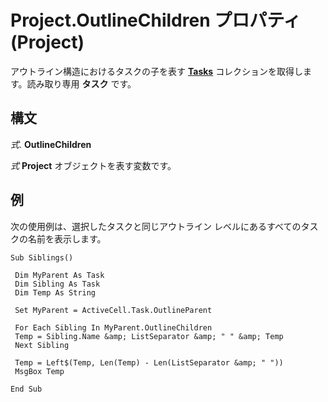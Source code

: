 
# Project.OutlineChildren プロパティ (Project)

アウトライン構造におけるタスクの子を表す **[Tasks](bc6bb4a5-95a6-9d1f-3e28-92b9548a544a.md)** コレクションを取得します。読み取り専用 **タスク** です。


## 構文

 _式_. **OutlineChildren**

 _式_ **Project** オブジェクトを表す変数です。


## 例

次の使用例は、選択したタスクと同じアウトライン レベルにあるすべてのタスクの名前を表示します。


```
Sub Siblings() 
 
 Dim MyParent As Task 
 Dim Sibling As Task 
 Dim Temp As String 
 
 Set MyParent = ActiveCell.Task.OutlineParent 
 
 For Each Sibling In MyParent.OutlineChildren 
 Temp = Sibling.Name &amp; ListSeparator &amp; " " &amp; Temp 
 Next Sibling 
 
 Temp = Left$(Temp, Len(Temp) - Len(ListSeparator &amp; " ")) 
 MsgBox Temp 
 
End Sub
```

